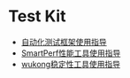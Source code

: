 # Test Kit

- [自动化测试框架使用指导](../application-test/arkxtest-guidelines.md)
- [SmartPerf性能工具使用指导](../application-test/smartperf-guidelines.md)
- [wukong稳定性工具使用指导](../application-test/wukong-guidelines.md)